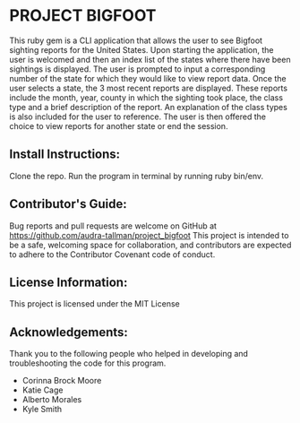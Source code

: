 # PROJECT BIGFOOT

This ruby gem is a CLI application that allows the user to see Bigfoot sighting reports for the United States. Upon starting the application, the user is welcomed and then an index list of the states where there have been sightings is displayed. The user is prompted to input a corresponding number of the state for which they would like to view report data. Once the user selects a state, the 3 most recent reports are displayed. These reports include the month, year, county in which the sighting took place, the class type and a brief description of the report. An explanation of the class types is also included for the user to reference. The user is then offered the choice to view reports for another state or end the session.

## Install Instructions:
Clone the repo. Run the program in terminal by running ruby bin/env.

## Contributor's Guide:
Bug reports and pull requests are welcome on GitHub at https://github.com/audra-tallman/project_bigfoot This project is intended to be a safe, welcoming space for collaboration, and contributors are expected to adhere to the Contributor Covenant code of conduct.

## License Information:
This project is licensed under the MIT License

## Acknowledgements:
Thank you to the following people who helped in developing and troubleshooting the code for this program.

- Corinna Brock Moore
- Katie Cage
- Alberto Morales
- Kyle Smith
